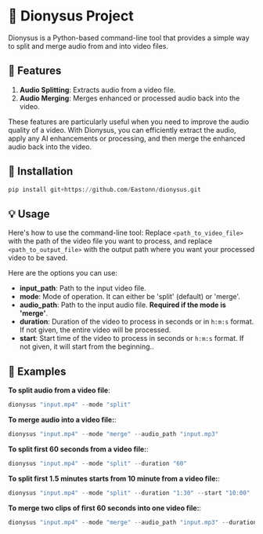 # 🍇 Dionysus Project

Dionysus is a Python-based command-line tool that provides a simple way to split and merge audio from and into video files.

## 🎉 Features

1. **Audio Splitting**: Extracts audio from a video file.
2. **Audio Merging**: Merges enhanced or processed audio back into the video.

These features are particularly useful when you need to improve the audio quality of a video. With Dionysus, you can efficiently extract the audio, apply any AI enhancements or processing, and then merge the enhanced audio back into the video.

## 🚀 Installation
```python
pip install git+https://github.com/Eastonn/dionysus.git
```
## 💡 Usage

Here's how to use the command-line tool:
Replace `<path_to_video_file>` with the path of the video file you want to process, and replace `<path_to_output_file>` with the output path where you want your processed video to be saved.

Here are the options you can use:

- **input_path**: Path to the input video file.
- **mode**: Mode of operation. It can either be 'split' (default) or 'merge'.
- **audio_path**: Path to the input audio file. **Required if the mode is 'merge'**.
- **duration**: Duration of the video to process in seconds or in ```h:m:s``` format. If not given, the entire video will be processed.
- **start**: Start time of the video to process in seconds or ```h:m:s``` format. If not given, it will start from the beginning..
## 🌟 Examples

**To split audio from a video file**: 

```python 
dionysus "input.mp4" --mode "split"
```

**To merge audio into a video file:**: 
```python
dionysus "input.mp4" --mode "merge" --audio_path "input.mp3"
```

**To split first 60 seconds from a video file:**: 
```python
dionysus "input.mp4" --mode "split" --duration "60"
```

**To split first 1.5 minutes starts from 10 minute from a video file:**: 
```python
dionysus "input.mp4" --mode "split" --duration "1:30" --start "10:00"
```

**To merge two clips of first 60 seconds into one video file:**: 
```python
dionysus "input.mp4" --mode "merge" --audio_path "input.mp3" --duration "60"
```

